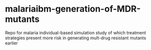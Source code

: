 # malariaibm-generation-of-MDR-mutants
Repo for malaria individual-based simulation study of which treatment strategies present more risk in generating mult-drug resistant mutants earlier
